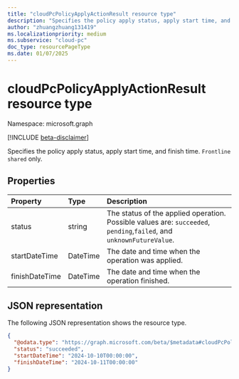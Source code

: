 ```yaml
---
title: "cloudPcPolicyApplyActionResult resource type"
description: "Specifies the policy apply status, apply start time, and finish time. `Frontline shared` only."
author: "zhuangzhuang131419"
ms.localizationpriority: medium
ms.subservice: "cloud-pc"
doc_type: resourcePageType
ms.date: 01/07/2025
---
```


# cloudPcPolicyApplyActionResult resource type

Namespace: microsoft.graph

[!INCLUDE [beta-disclaimer](../../includes/beta-disclaimer.md)]

Specifies the policy apply status, apply start time, and finish time. `Frontline shared` only.

## Properties

|Property|Type|Description|
|:---|:---|:---|
|status|string|The status of the applied operation. Possible values are: `succeeded`, `pending`,`failed`, and `unknownFutureValue`.|
|startDateTime|DateTime|The date and time when the operation was applied.|
|finishDateTime|DateTime|The date and time when the operation finished.|

## JSON representation

The following JSON representation shows the resource type.
<!-- {
  "blockType": "resource",
  "keyProperty": "id",
  "@odata.type": "microsoft.graph.cloudPcPolicyApplyActionResult",
  "baseType": "microsoft.graph.entity",
  "openType": false
}
-->

``` json
{
  "@odata.type": "https://graph.microsoft.com/beta/$metadata#cloudPcPolicyApplyActionResult",
  "status": "succeeded",
  "startDateTime": "2024-10-10T00:00:00",
  "finishDateTime": "2024-10-11T00:00:00"
}
```
